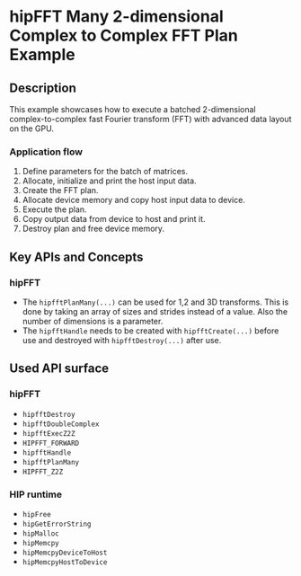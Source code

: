 # hipFFT Many 2-dimensional Complex to Complex FFT Plan Example
## Description

This example showcases how to execute a batched 2-dimensional complex-to-complex fast Fourier transform (FFT) with advanced data layout on the GPU.

### Application flow

1. Define parameters for the batch of matrices.
2. Allocate, initialize and print the host input data.
3. Create the FFT plan.
4. Allocate device memory and copy host input data to device.
5. Execute the plan.
6. Copy output data from device to host and print it.
7. Destroy plan and free device memory.

## Key APIs and Concepts

### hipFFT

- The `hipfftPlanMany(...)` can be used for 1,2 and 3D transforms. This is done by taking an array of sizes and strides instead of a value. Also the number of dimensions is a parameter.
- The `hipfftHandle` needs to be created with `hipfftCreate(...)` before use and destroyed with `hipfftDestroy(...)` after use.

## Used API surface

### hipFFT

- `hipfftDestroy`
- `hipfftDoubleComplex`
- `hipfftExecZ2Z`
- `HIPFFT_FORWARD`
- `hipfftHandle`
- `hipfftPlanMany`
- `HIPFFT_Z2Z`

### HIP runtime

- `hipFree`
- `hipGetErrorString`
- `hipMalloc`
- `hipMemcpy`
- `hipMemcpyDeviceToHost`
- `hipMemcpyHostToDevice`
